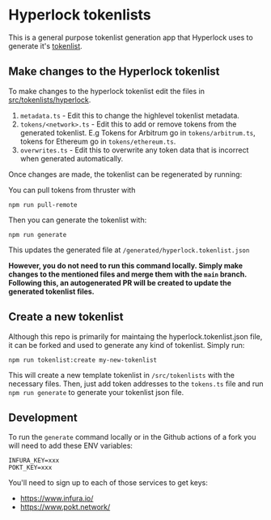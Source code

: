 # Hyperlock tokenlists

This is a general purpose tokenlist generation app that Hyperlock uses to
generate it's
[tokenlist](https://github.com/hyperlockfi/tokenlists/blob/main/generated/hyperlock.tokenlist.json).

## Make changes to the Hyperlock tokenlist

To make changes to the hyperlock tokenlist edit the files in
[src/tokenlists/hyperlock](https://github.com/hyperlockfi/tokenlists/tree/main/src/tokenlists/hyperlock).

1. `metadata.ts` - Edit this to change the highlevel tokenlist metadata.
1. `tokens/<network>.ts` - Edit this to add or remove tokens from the generated tokenlist. E.g Tokens for Arbitrum go in `tokens/arbitrum.ts`, tokens for Ethereum go in `tokens/ethereum.ts`. 
1. `overwrites.ts` - Edit this to overwrite any token data that is incorrect
   when generated automatically.

Once changes are made, the tokenlist can be regenerated by running:

You can pull tokens from thruster with 
```shell
npm run pull-remote
```

Then you can generate the tokenlist with:

```shell
npm run generate
```

This updates the generated file at `/generated/hyperlock.tokenlist.json`

**However, you do not need to run this command locally. Simply make changes to
the mentioned files and merge them with the `main` branch. Following this, an
autogenerated PR will be created to update the generated tokenlist files.**

## Create a new tokenlist

Although this repo is primarily for maintaing the hyperlock.tokenlist.json file,
it can be forked and used to generate any kind of tokenlist. Simply run:

```shell
npm run tokenlist:create my-new-tokenlist
```

This will create a new template tokenlist in `/src/tokenlists` with the
necessary files. Then, just add token addresses to the `tokens.ts` file and run
`npm run generate` to generate your tokenlist json file.

## Development

To run the `generate` command locally or in the Github actions of a fork you
will need to add these ENV variables:

```
INFURA_KEY=xxx
POKT_KEY=xxx
```

You'll need to sign up to each of those services to get keys:

- https://www.infura.io/
- https://www.pokt.network/
